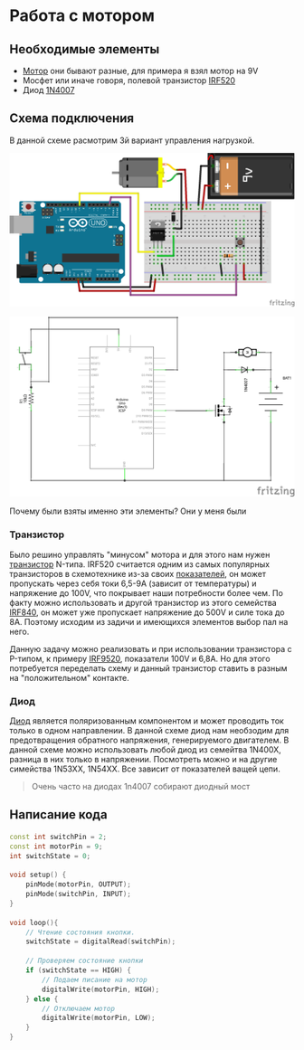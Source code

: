 # Работа с мотором

## Необходимые элементы

* [Мотор](https://www.aliexpress.com/item/33048234286.html?spm=a2g0o.productlist.0.0.1706313bEFiKY0&algo_pvid=54c007ef-a641-4809-ba95-46d308a9e39f&algo_expid=54c007ef-a641-4809-ba95-46d308a9e39f-32&btsid=9385bb50-ea6e-4952-ac8b-993aa1a5f46b&ws_ab_test=searchweb0_0,searchweb201602_2,searchweb201603_53) они бывают разные, для примера я взял мотор на 9V
* Мосфет или иначе говоря, полевой транзистор [IRF520](https://www.aliexpress.com/item/32867857750.html?spm=a2g0o.productlist.0.0.34eb62bbT34faM&algo_pvid=78eae4ef-8055-4d11-883d-6730b15f8411&algo_expid=78eae4ef-8055-4d11-883d-6730b15f8411-0&btsid=69f0d054-d40b-4fcc-8c9a-19b3c38298c1&ws_ab_test=searchweb0_0,searchweb201602_2,searchweb201603_53)
* Диод [1N4007](https://www.aliexpress.com/item/32224555821.html?spm=a2g0o.productlist.0.0.17d23ea6IzVm6i&algo_pvid=c20e24e1-235b-4822-835e-56c295fc37c6&algo_expid=c20e24e1-235b-4822-835e-56c295fc37c6-0&btsid=cee3e40e-b056-4769-bf5c-e62f9d40cdf7&ws_ab_test=searchweb0_0,searchweb201602_2,searchweb201603_53)

## Схема подключения

В данной схеме расмотрим 3й вариант управления нагрузкой.

![motor](../img/04/motor.png)

![motor-schema](../img/04/motor-schema.png)

Почему были взяты именно эти элементы? Они у меня были

### Транзистор

Было решино управлять "минусом" мотора и для этого нам нужен [транзистор](http://wiki.amperka.ru/%D1%81%D1%85%D0%B5%D0%BC%D0%BE%D1%82%D0%B5%D1%85%D0%BD%D0%B8%D0%BA%D0%B0:%D1%82%D1%80%D0%B0%D0%BD%D0%B7%D0%B8%D1%81%D1%82%D0%BE%D1%80%D1%8B) N-типа. IRF520 считается одним из самых популярных транзисторов в схемотехнике из-за своих [показателей](https://www.vishay.com/docs/91017/91017.pdf), он может пропускать через себя токи 6,5-9А (зависит от температуры) и напряжение до 100V, что покрывает наши потребности более чем. По факту можно использовать и другой транзистор из этого семейства [IRF840](http://www.alphacron.de/download/hardware/IRF840.pdf), он может уже пропускает напряжение до  500V и силе тока до 8А. Поэтому исходим из задичи и имеющихся элементов выбор пал на него.

Данную задачу можно реализовать и при использовании транзистора с P-типом, к примеру [IRF9520](https://www.futurlec.com/Datasheet/Transistor/IRF9520.pdf), показатели 100V и 6,8A. Но для этого потребуется переделать схему и данный транзистор ставить в разным на "положительном" контакте.

### Диод

[Диод](http://wiki.amperka.ru/%D0%BA%D0%BE%D0%BD%D1%81%D0%BF%D0%B5%D0%BA%D1%82-arduino:%D0%B4%D0%B8%D0%BE%D0%B4) является поляризованным компонентом и может проводить ток только в одном направлении. В данной схеме диод нам необзодим для предотвращения обратного напряжения, генерируемого двигателем. В данной схеме можно использовать любой диод из семейтва 1N400X, разница в них только в напряжении. Посмотреть можно и на другие симейства 1N53XX, 1N54XX. Все зависит от показателей ващей цепи.

> Очень часто на диодах 1n4007 собирают диодный мост

## Написание кода

```cpp
const int switchPin = 2;
const int motorPin = 9;
int switchState = 0;

void setup() {
    pinMode(motorPin, OUTPUT);
    pinMode(switchPin, INPUT);
}

void loop(){
    // Чтение состояния кнопки.
    switchState = digitalRead(switchPin);

    // Проверяем состояние кнопки
    if (switchState == HIGH) {
        // Подаем писание на мотор
        digitalWrite(motorPin, HIGH);
    } else {
        // Отключаем мотор
        digitalWrite(motorPin, LOW);
    }
}
```
